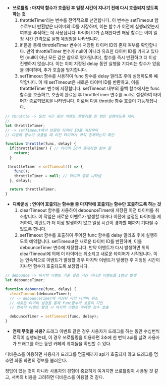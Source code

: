 - **쓰로틀링 : 마지막 함수가 호출된 후 일정 시간이 지나기 전에 다시 호출되지 않도록 하는 것**
    1. throttleTimer라는 변수를 전역적으로 선언합니다. 이 변수는 setTimeout 함수로부터 반환받은 타이머의 ID를 저장하며, 이는 함수가 이전에 실행되었는지 여부를 추적하는 데 사용됩니다. 타이머 ID가 존재한다면 해당 함수는 이미 일정 시간 간격으로 실행 예정임을 나타냅니다.
    2. if 문을 통해 throttleTimer 변수에 저장된 타이머 ID의 존재 여부를 확인합니다. 만약 throttleTimer 변수가 null이 아니라 유효한 타이머 ID를 가지고 있다면 (null이 아닌 모든 값은 참으로 평가됩니다), 함수를 즉시 반환하고 더 이상 진행하지 않습니다. 이는 이미 지정된 delay 동안 실행을 기다리는 함수가 있음을 의미하며, 추가 호출을 방지합니다.
    3. setTimeout 함수를 사용하여 func 함수를 delay 밀리초 후에 실행하도록 예약합니다. 이 때 setTimeout은 새로운 타이머 ID를 반환하고, 이를 throttleTimer 변수에 저장합니다. setTimeout 내부의 콜백 함수에서는 func 함수를 호출하고, 호출이 완료된 후 throttleTimer 변수를 null로 설정하여 타이머가 종료되었음을 나타냅니다. 이로써 다음 throttle 함수 호출이 가능해집니다.

```JavaScript
// throttle -> 일정 시간 동안 이벤드 핸들러를 한 번만 실행하도록 제어
// 
let throttleTimer; 
// -> setTimeout에서 반환된 타이머 ID를 저장하여
// 다음에 함수가 호출될 때 이전 타이머가 아직 존재하는지 확인

function throttle(func, delay) {
  if(throttleTimer) { // 타이머 id가 존재하면 함수 끝
    return;
  }

 throttleTimer = setTimeout(() => {
    func();
    throttleTimer = null; // 타이머 종료 나타냄
  }, delay);

  return throttleTimer;
}
```


- **디바운싱 : 연이어 호출되는 함수들 중 마지막에 호출되는 함수만 호출하도록 하는 것**
    1. clearTimeout 함수를 사용하여 debounceTimer에 저장된 이전 타이머를 취소합니다. 이 작업은 새로운 이벤트가 발생할 때마다 이전에 설정된 타이머를 제거하여, 이벤트가 더 이상 발생하지 않고 일정 시간이 경과할 때까지 기다릴 수 있도록 합니다.
    2. setTimeout 함수를 호출하여 주어진 func 함수를 delay 밀리초 후에 실행하도록 예약합니다. setTimeout은 새로운 타이머 ID를 반환하며, 이를 debounceTimer 변수에 저장합니다. 만약 이벤트가 다시 발생하면 위의 clearTimeout에 의해 이 타이머는 취소되고 새로운 타이머가 시작됩니다. 이는 연속적으로 이벤트가 발생할 경우 마지막 이벤트가 발생한 후 지정된 시간이 지나면 함수가 호출되도록 보장합니다.

```JavaScript
// debounce -> 마지막 이벤트 기준 일정 시간 지나면 이벤트를 1번만 발생
let debounceTimer;

function debounce(func, delay) {
  clearTimeout(debounceTimer); 
  // -> debounceTimer에 저장된 이전 타이머 취소
  // 새로운 타이머 설정을 통해 func함수의 호출이 지연
  // 연속적 이벤트 발생 시 마지막 이벤트 후에만 함수 호출

  debounceTimer = setTimeout(func, delay);
}
```


- **언제 무엇을 사용?**
드래그 이벤트 같은 경우 사용자가 드래그를 하는 동안 수십번씩 로직이 실행되는데, 이 경우 쓰로틀링을 이용하면 3초에 한 번씩 api를 날려 사용자가 드래그를 하는 동안 카페의 위치들을 확인할 수 있다. 

디바운스를 이용하면 사용자가 드래그를 멈출때까지 api가 호출되지 않고 드래그를 멈추면 최종 화면의 정보를 불러온다.

정답이 있는 것이 아니라 사용자의 경험이 중요하게 여겨지면 쓰로틀링이 사용될 것 같고, 서버의 비용을 고려하면 디바운스를 이용할 것 같다.
